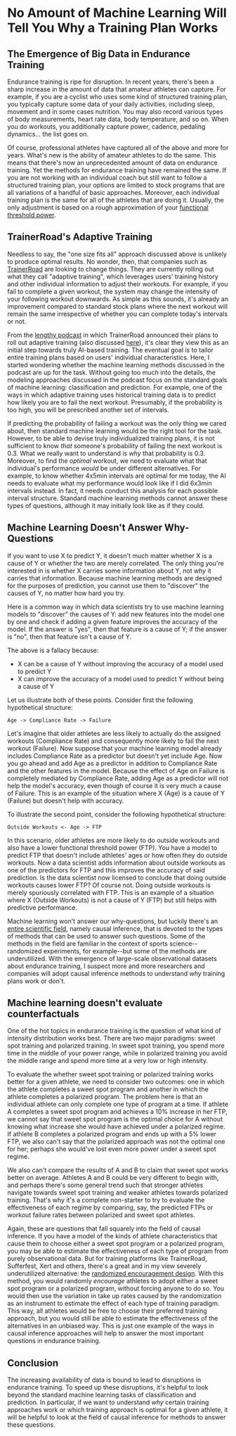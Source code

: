 # No Amount of Machine Learning Will Tell You Why a Training Plan Works

## The Emergence of Big Data in Endurance Training
Endurance training is ripe for disruption. In recent years, there's been a sharp increase in the amount of data that amateur athletes can capture. For example, if you are a cyclist who uses some kind of structured training plan, you typically capture some data of your daily activities, including sleep, movement and in some cases nutrition. You may also record various types of body measurements, heart rate data, body temperature, and so on. When you do workouts, you additionally capture power, cadence, pedaling dynamics... the list goes on.

Of course, professional athletes have captured all of the above and more for years. What's new is the ability of amateur athletes to do the same. This means that there's now an unprecedented amount of data on endurance training. Yet the methods for endurance training have remained the same. If you are not working with an individual coach but still want to follow a structured training plan, your options are limited to stock programs that are all variations of a handful of basic approaches. Moreover, each individual training plan is the same for all of the athletes that are doing it. Usually, the only adjustment is based on a rough approximation of your [functional threshold power](https://www.trainingpeaks.com/learn/articles/what-is-threshold-power/).

## TrainerRoad's Adaptive Training 

Needless to say, the "one size fits all" approach discussed above is unlikely to produce optimal results. No wonder, then, that companies such as [TrainerRoad](https://www.trainerroad.com/adaptive-training/) are looking to change things. They are currently rolling out what they call "adaptive training", which leverages users' training history and other individual information to adjust their workouts. For example, if you fail to complete a given workout, the system may change the intensity of your following workout downwards. As simple as this sounds, it's already an improvement compared to standard stock plans where the next workout will remain the same irrespective of whether you can complete today's intervals or not.

From the [lengthy podcast](https://www.youtube.com/watch?v=nAYVLch8tEA&list=PLrKJ0zeMQrI61wqXR8MUBXBHPk5Rli1yH&index=3) in which TrainerRoad announced their plans to roll out adaptive training (also discussed [here](https://www.dcrainmaker.com/2021/02/trainerroad-adaptive-training-trainnow.html)), it's clear they view this as an initial step towards truly AI-based training. The eventual goal is to tailor entire training plans based on users' individual characteristics. Here, I started wondering whether the machine learning methods discussed in the podcast are up for the task. Without going too much into the details, the modeling approaches discussed in the podcast focus on the standard goals of machine learning: classification and prediction. For example, one of the ways in which adaptive training uses historical training data is to predict how likely you are to fail the next workout. Presumably, if the probability is too high, you will be prescribed another set of intervals.

If predicting the probability of failing a workout was the only thing we cared about, then standard machine learning would be the right tool for the task. However, to be able to devise truly individualized training plans, it is not sufficient to know _that_ someone's probability of failing the next workout is 0.3. What we really want to understand is _why_ that probability is 0.3. Moreover, to find the _optimal_ workout, we need to evaluate what that individual's performance _would_ be under different alternatives. For example, to know whether 4x5min intervals are optimal for me today, the AI needs to evaluate what my performance would look like if I did 6x3min intervals instead. In fact, it needs conduct this analysis for each possible interval structure. Standard machine learning methods cannot answer these types of questions, although it may initially look like as if they could.

## Machine Learning Doesn't Answer Why-Questions

If you want to use X to predict Y, it doesn't much matter whether X is a cause of Y or whether the two are merely correlated. The only thing you're interested in is whether X carries some information about Y, not _why_ it carries that information. Because machine learning methods are designed for the purposes of prediction, you cannot use them to "discover" the causes of Y, no matter how hard you try.

Here is a common way in which data scientists try to use machine learning models to "discover" the causes of Y: add new features into the model one by one and check if adding a given feature improves the accuracy of the model. If the answer is "yes", then that feature is a cause of Y; if the answer is "no", then that feature isn't a cause of Y.

The above is a fallacy because:
* X can be a cause of Y without improving the accuracy of a model used to predict Y
* X can improve the accuracy of a model used to predict Y without being a cause of Y

Let us illustrate both of these points. Consider first the following hypothetical structure:

```
Age -> Compliance Rate -> Failure
```

Let's imagine that older athletes are less likely to actually do the assigned workouts (Compliance Rate) and consequently more likely to fail the next workout (Failure). Now suppose that your machine learning model already includes Compliance Rate as a predictor but doesn't yet include Age. Now you go ahead and add Age as a predictor in addition to Compliance Rate and the other features in the model. Because the effect of Age on Failure is completely mediated by Compliance Rate, adding Age as a predictor will not help the model's accuracy, even though of course it is very much a cause of Failure. This is an example of the situation where X (Age) is a cause of Y (Failure) but doesn't help with accuracy.

To illustrate the second point, consider the following hypothetical structure:

```
Outside Workouts <- Age -> FTP
```

In this scenario, older athletes are more likely to do outside workouts and also have a lower functional threshold power (FTP). You have a model to predict FTP that doesn't include athletes' ages or how often they do outside workouts. Now a data scientist adds information about outside workouts as one of the predictors for FTP and this improves the accuracy of said prediction. Is the data scientist now licensed to conclude that doing outside workouts causes lower FTP? Of course not. Doing outside workouts is merely spuriously correlated with FTP. This is an example of a situation where X (Outside Workouts) is not a cause of Y (FTP) but still helps with predictive performance.

Machine learning won't answer our why-questions, but luckily there's an [entire scientific field](https://en.wikipedia.org/wiki/Causal_inference), namely causal inference, that is devoted to the types of methods that can be used to answer such questions. Some of the methods in the field are familiar in the context of sports science--randomized experiments, for example--but some of the methods are underutilized. With the emergence of large-scale observational datasets about endurance training, I suspect more and more researchers and companies will adopt causal inference methods to understand _why_ training plans work or don't.

## Machine learning doesn't evaluate counterfactuals

One of the hot topics in endurance training is the question of what kind of intensity distribution works best. There are two major paradigms: sweet spot training and polarized training. In sweet spot training, you spend more time in the middle of your power range, while in polarized training you avoid the middle range and spend more time at a very low or high intensity.

To evaluate the whether sweet spot training or polarized training works better for a given athlete, we need to consider two outcomes: one in which the athlete completes a sweet spot program and another in which the athlete completes a polarized program. The problem here is that an individual athlete can only complete one type of program at a time. If athlete A completes a sweet spot program and achieves a 10% increase in her FTP, we cannot say that sweet spot program is the optimal choice for A without knowing what increase she would have achieved under a polarized regime. If athlete B completes a polarized program and ends up with a 5% lower FTP, we also can't say that the polarized approach was not the optimal one for her; perhaps she would've lost even more power under a sweet spot regime.

We also can't compare the results of A and B to claim that sweet spot works better on average. Athletes A and B could be very different to begin with, and perhaps there's some general trend such that stronger athletes navigate towards sweet spot training and weaker athletes towards polarized training. That's why it's a complete non-starter to try to evaluate the effectiveness of each regime by comparing, say, the predicted FTPs or workout failure rates between polarized and sweet spot athletes.

Again, these are questions that fall squarely into the field of causal inference. If you have a model of the kinds of athlete characteristics that cause them to choose either a sweet spot program or a polarized program, you may be able to estimate the effectiveness of each type of program from purely observational data. But for training platforms like TrainerRoad, Sufferfest, Xert and others, there's a great and in my view severely underutilized alternative: the [randomized encouragement design](https://www.ncbi.nlm.nih.gov/pmc/articles/PMC2446460/). With this method, you would randomly _encourage_ athletes to adopt either a sweet spot program or a polarized program, without forcing anyone to do so. You would then use the variation in take up rates caused by the randomization as an instrument to estimate the effect of each type of training paradigm. This way, all athletes would be free to choose their preferred training approach, but you would still be able to estimate the effectiveness of the alternatives in an unbiased way. This is just one example of the ways in causal inference approaches will help to answer the most important questions in endurance training.

## Conclusion
The increasing availability of data is bound to lead to disruptions in endurance training. To speed up these disruptions, it's helpful to look beyond the standard machine learning tasks of classification and prediction. In particular, if we want to understand _why_ certain training approaches work or which training approach is optimal for a given athlete, it will be helpful to look at the field of causal inference for methods to answer these questions.